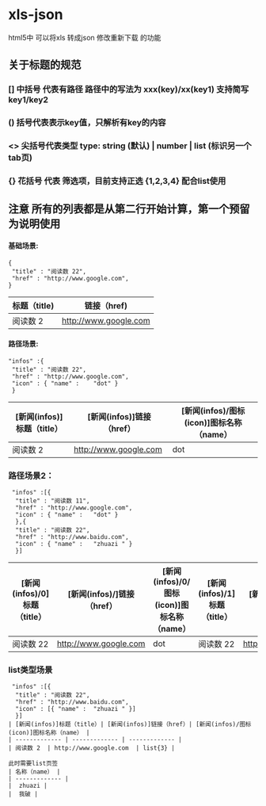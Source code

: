 # xls-json
html5中 可以将xls 转成json 修改重新下载 的功能

## 关于标题的规范
###  [] 中括号 代表有路径 路径中的写法为 xxx(key)/xx(key1)    支持简写  key1/key2
### () 括号代表表示key值，只解析有key的内容
### <> 尖括号代表类型  type:  string (默认) | number | list (标识另一个tab页)   
### {} 花括号 代表 筛选项，目前支持正选 {1,2,3,4} 配合list使用          
## 注意 所有的列表都是从第二行开始计算，第一个预留为说明使用
#### 基础场景:
```
{
 "title" : "阅读数 22", 
 "href" : "http://www.google.com", 
}
 ```

| 标题（title) | 链接（href) |
| ------------- | ------------- |
| 阅读数 2  | http://www.google.com  |

#### 路径场景:
```
"infos" :{ 
 "title" : "阅读数 22", 
 "href" : "http://www.google.com", 
 "icon" : { "name" : 	"dot" }
 }
```

| [新闻(infos)]标题（title）| [新闻(infos)]链接（href）| [新闻(infos)/图标(icon)]图标名称（name） |
| ------------- | ------------- | ------------- |
| 阅读数 2  | http://www.google.com  | dot |

### 路径场景2：
```
 "infos" :[{ 
  "title" : "阅读数 11", 
  "href" : "http://www.google.com", 
  "icon" : { "name" : 	"dot" }
  },{ 
  "title" : "阅读数 22", 
  "href" : "http://www.baidu.com", 
  "icon" : { "name" : 	"zhuazi	" }
  }]
```

| [新闻(infos)/0]标题（title）| [新闻(infos)/]链接（href）| [新闻(infos)/0/图标(icon)]图标名称（name） | [新闻(infos)/1]标题（title）| [新闻(infos)/1]链接（href）| [新闻(infos)/1/图标(icon)]图标名称（name） |
| ------------- | ------------- | ------------- | ------------- | ------------- | ------------- |
| 阅读数 22 | http://www.google.com | dot | 阅读数 22 | http://www.baidu.com | six dot |


### list类型场景
```
 "infos" :[{ 
  "title" : "阅读数 22", 
  "href" : "http://www.baidu.com", 
  "icon" : [{ "name" : 	"zhuazi	" }]
  }]
| [新闻(infos)]标题（title）| [新闻(infos)]链接（href）| [新闻(infos)/图标(icon)]图标名称（name） |
| ------------- | ------------- | ------------- |
| 阅读数 2  | http://www.google.com  | list{3} |

此时需要list页签
| 名称（name） |
| ------------- |
|  zhuazi | 
|  我破 | 
